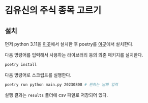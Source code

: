 # 김유신의 주식 종목 고르기

## 설치

먼저 python 3.11을 [이곳](https://www.python.org/downloads/)에서 설치한 후 poetry를 [이곳](https://python-poetry.org/docs/#installation)에서 설치한다.

다음 명령어를 입력해서 사용하는 라이브러리 등의 의존 패키지를 설치한다.

```sh
poetry install
```

다음 명령어로 스크립트를 실행한다.

```sh
poetry run python main.py 20230808 # 원하는 날짜 입력
```

실행 결과는 `results` 폴더에 csv 파일로 저장되어 있다.
